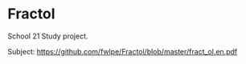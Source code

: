# Fractol
School 21 Study project.

Subject:
https://github.com/fwlpe/Fractol/blob/master/fract_ol.en.pdf
